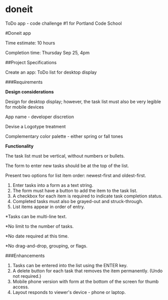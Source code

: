 doneit
======

ToDo app - code challenge #1 for Portland Code School

#Doneit app

Time estimate: 10 hours

Completion time: Thursday Sep 25, 4pm

##Project Specifications

Create an app: ToDo list for desktop display

###Requirements

**Design considerations**

Design for desktop display; however, the task list must also be very legible for mobile devices

App name - developer discretion

Devise a Logotype treatment

Complementary color palette - either spring or fall tones

**Functionality**

The task list must be vertical, without numbers or bullets.

The form to enter new tasks should be at the top of the list.

Present two options for list item order: newest-first and oldest-first. 

1. Enter tasks into a form as a text string. 
2. The form must have a button to add the item to the task list.
3. A checkbox for each item is required to indicate task completion status.
4. Completed tasks must also be grayed-out and struck-through.
5. List items appear in order of entry.


*Tasks can be multi-line text.

*No limit to the number of tasks.

*No date required at this time.

*No drag-and-drop, grouping, or flags.


###Enhancements

1. Tasks can be entered into the list using the ENTER key.
2. A delete button for each task that removes the item permanently. (Undo not required.)
3. Mobile phone version with form at the bottom of the screen for thumb access.
4. Layout responds to viewer's device - phone or laptop.

